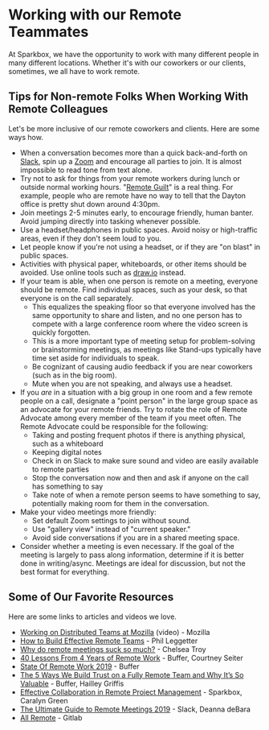 # Working with our Remote Teammates

At Sparkbox, we have the opportunity to work with many different people in many different locations. Whether it's with our coworkers or our clients, sometimes, we all have to work remote.

## Tips for Non-remote Folks When Working With Remote Colleagues

Let's be more inclusive of our remote coworkers and clients. Here are some ways how.

- When a conversation becomes more than a quick back-and-forth on [Slack][], spin up a [Zoom][] and encourage all parties to join. It is almost impossible to read tone from text alone.
- Try not to ask for things from your remote workers during lunch or outside normal working hours. "[Remote Guilt][]" is a real thing. For example, people who are remote have no way to tell that the Dayton office is pretty shut down around 4:30pm.
- Join meetings 2-5 minutes early, to encourage friendly, human banter. Avoid jumping directly into tasking whenever possible.
- Use a headset/headphones in public spaces. Avoid noisy or high-traffic areas, even if they don't seem loud to you.
- Let people know if you're not using a headset, or if they are "on blast" in public spaces.
- Activities with physical paper, whiteboards, or other items should be avoided. Use online tools such as [draw.io][] instead.
- If your team is able, when one person is remote on a meeting, everyone should be remote. Find individual spaces, such as your desk, so that everyone is on the call separately.
  - This equalizes the speaking floor so that everyone involved has the same opportunity to share and listen, and no one person has to compete with a large conference room where the video screen is quickly forgotten.
  - This is a more important type of meeting setup for problem-solving or brainstorming meetings, as meetings like Stand-ups typically have time set aside for individuals to speak.
  - Be cognizant of causing audio feedback if you are near coworkers (such as in the big room).
  - Mute when you are not speaking, and always use a headset.
- If you _are_ in a situation with a big group in one room and a few remote people on a call, designate a "point person" in the large group space as an advocate for your remote friends. Try to rotate the role of Remote Advocate among every member of the team if you meet often. The Remote Advocate could be responsible for the following:
  - Taking and posting frequent photos if there is anything physical, such as a whiteboard
  - Keeping digital notes
  - Check in on Slack to make sure sound and video are easily available to remote parties
  - Stop the conversation now and then and ask if anyone on the call has something to say
  - Take note of when a remote person seems to have something to say, potentially making room for them in the conversation.
- Make your video meetings more friendly:
  - Set default Zoom settings to join without sound.
  - Use "gallery view" instead of "current speaker."
  - Avoid side conversations if you are in a shared meeting space.
- Consider whether a meeting is even necessary. If the goal of the meeting is largely to pass along information, determine if it is better done in writing/async. Meetings are ideal for discussion, but not the best format for everything.

## Some of Our Favorite Resources

Here are some links to articles and videos we love.

- [Working on Distributed Teams at Mozilla][] (video) - Mozilla
- [How to Build Effective Remote Teams][] - Phil Leggetter
- [Why do remote meetings suck so much?][] - Chelsea Troy
- [40 Lessons From 4 Years of Remote Work][] - Buffer, Courtney Seiter
- [State Of Remote Work 2019][] - Buffer
- [The 5 Ways We Build Trust on a Fully Remote Team and Why It’s So Valuable][] - Buffer, Hailley Griffis
- [Effective Collaboration in Remote Project Management][] - Sparkbox, Caralyn Green
- [The Ultimate Guide to Remote Meetings 2019][] - Slack, Deanna deBara
- [All Remote][] - Gitlab

[Slack]: https://slack.com/
[Zoom]: https://www.zoom.us/
[Remote Guilt]: https://www.themuse.com/advice/working-from-home-4-times-you-should-sign-off
[draw.io]: https://www.draw.io/
[How to Build Effective Remote Teams]: https://leggetter.dev/articles/how-to-build-effective-remote-teams/
[Working on Distributed Teams at Mozilla]: https://blog.mozilla.org/inclusion/2019/03/20/working-on-distributed-teams/
[40 Lessons From 4 Years of Remote Work]: https://open.buffer.com/remote-work-lessons/
[State Of Remote Work 2019]: https://buffer.com/state-of-remote-work-2019
[The 5 Ways We Build Trust on a Fully Remote Team and Why It’s So Valuable]: https://open.buffer.com/trust-remote-team/
[Why do remote meetings suck so much?]: https://chelseatroy.com/2018/03/29/why-do-remote-meetings-suck-so-much/
[Effective Collaboration in Remote Project Management]: https://seesparkbox.com/foundry/effective_collaboration_in_remote_project_management
[The Ultimate Guide to Remote Meetings 2019]: https://slackhq.com/ultimate-guide-remote-meetings
[All Remote]: https://about.gitlab.com/company/culture/all-remote/
